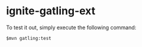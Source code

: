 ignite-gatling-ext
=========================

To test it out, simply execute the following command:

    $mvn gatling:test
